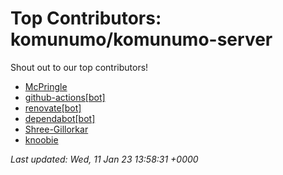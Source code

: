 # Top Contributors: komunumo/komunumo-server
Shout out to our top contributors!

- [McPringle](https://github.com/McPringle)
- [github-actions[bot]](https://github.com/apps/github-actions)
- [renovate[bot]](https://github.com/apps/renovate)
- [dependabot[bot]](https://github.com/apps/dependabot)
- [Shree-Gillorkar](https://github.com/Shree-Gillorkar)
- [knoobie](https://github.com/knoobie)


_Last updated: Wed, 11 Jan 23 13:58:31 +0000_